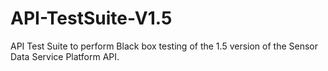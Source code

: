 API-TestSuite-V1.5
==================

API Test Suite to perform Black box testing of the 1.5 version of the Sensor Data Service Platform API.


